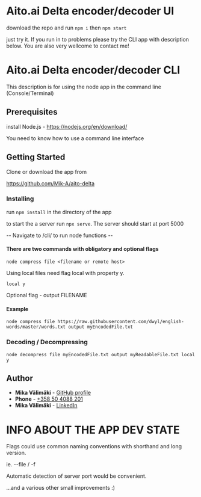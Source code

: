# Aito.ai Delta encoder/decoder UI

download the repo and run
`npm i` then `npm start`

just try it. If you run in to problems please try the CLI app with description below. You are also very wellcome to contact me!

# Aito.ai Delta encoder/decoder CLI

This description is for using the node app in the command line (Console/Terminal)

## Prerequisites

install Node.js - https://nodejs.org/en/download/

You need to know how to use a command line interface

## Getting Started

Clone or download the app from

https://github.com/Mik-A/aito-delta

### Installing

run `npm install` in the directory of the app

to start the a server run `npx serve`. The server should start at port 5000

-- Navigate to /cli/ to run node functions --

#### There are two commands with obligatory and optional flags

```console
node compress file <filename or remote host>
```

Using local files need flag local with property y.

```console
local y
```

Optional flag - output FILENAME

#### Example

```console
node compress file https://raw.githubusercontent.com/dwyl/english-words/master/words.txt output myEncodedFile.txt
```

### Decoding / Decompressing

```console
node decompress file myEncodedFile.txt output myReadableFile.txt local y
```

## Author

- **Mika Välimäki** - [GitHub profile](https://github.com/Mik-A)
- **Phone** - [+358 50 4088 201](+358504088201)
- **Mika Välimäki** - [LinkedIn](https://www.linkedin.com/in/mika-v%C3%A4lim%C3%A4ki/)

# INFO ABOUT THE APP DEV STATE

Flags could use common naming conventions with shorthand and long version.

ie. --file / -f

Automatic detection of server port would be convenient.

...and a various other small improvements :)
